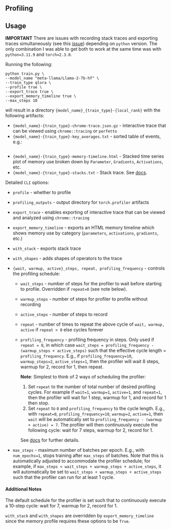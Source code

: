 ## Profiling

## Usage

**IMPORTANT**
There are issues with recording stack traces and exporting traces simultaneously (see this [issue](https://github.com/pytorch/pytorch/issues/113564)) depending on `python` version. The only combination I was able to get both to work at the same time was with `python=3.11.9` and `torch=2.3.0`.

Running the following:

```
python train.py \
--model_name "meta-llama/Llama-2-7b-hf" \
--train_type qlora \
--profile true \
--export_trace true \
--export_memory_timeline true \
--max_steps 10
```

will result in a directory `{model_name}_{train_type}-{local_rank}` with the following artifacts:

- `{model_name}-{train_type}-chrome-trace.json.gz` - interactive trace that can be viewed using `chrome::tracing` or `perfetto`
- `{model_name}-{train_type}-key_averages.txt` - sorted table of events, e.g.:

```

```

- `{model_name}-{train_type}-memory-timeline.html` - Stacked time series plot of memory use broken down by `Parameter`, `Gradients`, `Activations`, etc.
- `{model_name}-{train_type}-stacks.txt` - Stack trace. See [docs](https://pytorch.org/docs/stable/profiler.html#torch.profiler._KinetoProfile.export_stacks).

Detailed `CLI` options:

- `profile` - whether to profile
- `profiling_outputs` - output directory for `torch.profiler` artifacts
- `export_trace` - enables exporting of interactive trace that can be viewed and analyzed using `chrome::tracing`
- `export_memory_timeline` - exports an HTML memory timeline which shows memory use by category (`parameters`, `activations`, `gradients`, etc.)
- `with_stack` - exports stack trace
- `with_shapes` - adds shapes of operators to the trace
- `{wait, warmup, active}_steps, repeat, profiling_frequency` - controls the profiling schedule:

  - `wait_steps` - number of steps for the profiler to wait before starting to profile. Overridden if `repeat=0` (see note below).
  - `warmup_steps` - number of steps for profiler to profile without recording
  - `active_steps` - number of steps to record
  - `repeat` - number of times to repeat the above cycle of `wait, warmup, active` if `repeat > 0` else cycles forever
  - `profiling_frequency` - profiling frequency in steps. Only used if `repeat = 0`, in which case `wait_steps = profiling_frequency - (warmup_steps + active_steps)` such that the effective cycle length = `profiling_frequency`. E.g., if `profiling_frequency=10`, `warmup_steps=2`, `active_steps=1`, then the profiler will wait 8 steps, warmup for 2, record for 1, then repeat.

    **Note**: Simplest to think of 2 ways of scheduling the profiler:

    1. Set `repeat` to the number of total number of desired profiling cycles. For example if `wait=1`, `warmup=1`, `active=1`, and `repeat=1`, then the profiler will wait for 1 step, warmup for 1, and record for 1 then stop.
    2. Set `repeat` to `0` and `profiling_frequency` to the cycle length. E.g., with `repeat=0`, `profiling_frequency=10`, `warmup=2`, `active=1`, then `wait` will be automatically set to `profiling_frequency - (warmup + active) = 7`. The profiler will then continuously execute the following cycle: wait for 7 steps, warmup for 2, record for 1.

    See [docs](https://pytorch.org/docs/stable/profiler.html#torch.profiler.schedule) for further details.

- `max_steps` - maximum number of batches per epoch. E.g., with `num_epochs=1`, stops training after `max_steps` of batches. Note that this is automatically adjusted to accommodate the profiler schedule; for example, if `max_steps < wait_steps + warmup_steps + active_steps`, it will automatically be set to `wait_steps + warmup_steps + active_steps` such that the profiler can run for at least 1 cycle.

#### Additional Notes

The default schedule for the profiler is set such that to continuously execute a 10-step cycle: wait for 7, warmup for 2, record for 1.

`with_stack` and `with_shapes` are overridden by `export_memory_timeline` since the memory profile requires these options to be `True`.
